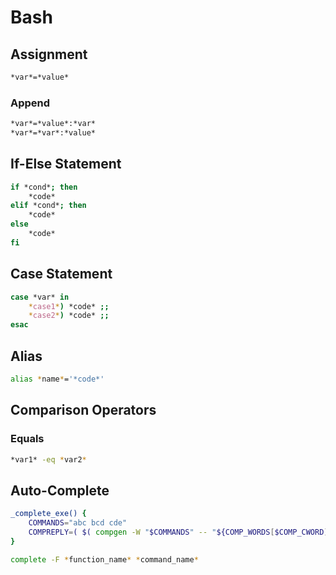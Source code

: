 # Bash

## Assignment
```bash
*var*=*value*
```

### Append
```bash
*var*=*value*:*var*
*var*=*var*:*value*
```

## If-Else Statement
```bash
if *cond*; then
    *code*
elif *cond*; then
    *code*
else
    *code*
fi
```

## Case Statement
```bash
case *var* in 
    *case1*) *code* ;;
    *case2*) *code* ;;
esac
```

## Alias
```bash
alias *name*='*code*'
```

## Comparison Operators
### Equals
```bash
*var1* -eq *var2*
```

## Auto-Complete
```bash
_complete_exe() {
    COMMANDS="abc bcd cde"
    COMPREPLY=( $( compgen -W "$COMMANDS" -- "${COMP_WORDS[$COMP_CWORD]}") )
}

complete -F *function_name* *command_name*
```
